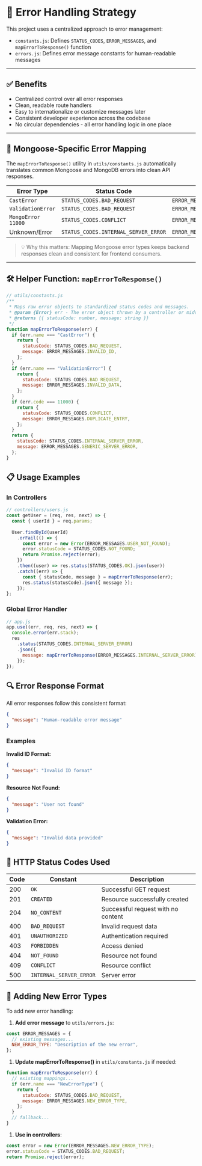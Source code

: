 # 🚨 Error Handling Strategy

This project uses a centralized approach to error management:

- `constants.js`: Defines `STATUS_CODES`, `ERROR_MESSAGES`, and `mapErrorToResponse()` function
- `errors.js`: Defines error message constants for human-readable messages

---

## ✅ Benefits

- Centralized control over all error responses
- Clean, readable route handlers
- Easy to internationalize or customize messages later
- Consistent developer experience across the codebase
- No circular dependencies - all error handling logic in one place

---

## 🧠 Mongoose-Specific Error Mapping

The `mapErrorToResponse()` utility in `utils/constants.js` automatically translates common Mongoose and MongoDB errors into clean API responses.

| Error Type         | Status Code                   | Message                        |
|--------------------|-------------------------------|--------------------------------|
| `CastError`        | `STATUS_CODES.BAD_REQUEST`    | `ERROR_MESSAGES.INVALID_ID`   |
| `ValidationError`  | `STATUS_CODES.BAD_REQUEST`    | `ERROR_MESSAGES.INVALID_DATA` |
| `MongoError 11000` | `STATUS_CODES.CONFLICT`       | `ERROR_MESSAGES.DUPLICATE_ENTRY` |
| Unknown/Error      | `STATUS_CODES.INTERNAL_SERVER_ERROR` | `ERROR_MESSAGES.GENERIC_SERVER_ERROR` |

> 💡 Why this matters: Mapping Mongoose error types keeps backend responses clean and consistent for frontend consumers.

---

## 🛠️ Helper Function: `mapErrorToResponse()`

```js
// utils/constants.js
/**
 * Maps raw error objects to standardized status codes and messages.
 * @param {Error} err - The error object thrown by a controller or middleware
 * @returns {{ statusCode: number, message: string }}
 */
function mapErrorToResponse(err) {
  if (err.name === "CastError") {
    return {
      statusCode: STATUS_CODES.BAD_REQUEST,
      message: ERROR_MESSAGES.INVALID_ID,
    };
  }
  if (err.name === "ValidationError") {
    return {
      statusCode: STATUS_CODES.BAD_REQUEST,
      message: ERROR_MESSAGES.INVALID_DATA,
    };
  }
  if (err.code === 11000) {
    return {
      statusCode: STATUS_CODES.CONFLICT,
      message: ERROR_MESSAGES.DUPLICATE_ENTRY,
    };
  }
  return {
    statusCode: STATUS_CODES.INTERNAL_SERVER_ERROR,
    message: ERROR_MESSAGES.GENERIC_SERVER_ERROR,
  };
}
```

## 📋 Usage Examples

### In Controllers

```js
// controllers/users.js
const getUser = (req, res, next) => {
  const { userId } = req.params;
  
  User.findById(userId)
    .orFail(() => {
      const error = new Error(ERROR_MESSAGES.USER_NOT_FOUND);
      error.statusCode = STATUS_CODES.NOT_FOUND;
      return Promise.reject(error);
    })
    .then((user) => res.status(STATUS_CODES.OK).json(user))
    .catch((err) => {
      const { statusCode, message } = mapErrorToResponse(err);
      res.status(statusCode).json({ message });
    });
};
```

### Global Error Handler

```js
// app.js
app.use((err, req, res, next) => {
  console.error(err.stack);
  res
    .status(STATUS_CODES.INTERNAL_SERVER_ERROR)
    .json({
      message: mapErrorToResponse(ERROR_MESSAGES.INTERNAL_SERVER_ERROR),
    });
});
```

## 🔍 Error Response Format

All error responses follow this consistent format:

```json
{
  "message": "Human-readable error message"
}
```

### Examples

**Invalid ID Format:**

```json
{
  "message": "Invalid ID format"
}
```

**Resource Not Found:**

```json
{
  "message": "User not found"
}
```

**Validation Error:**

```json
{
  "message": "Invalid data provided"
}
```

## 🎯 HTTP Status Codes Used

| Code | Constant | Description |
|------|----------|-------------|
| 200 | `OK` | Successful GET request |
| 201 | `CREATED` | Resource successfully created |
| 204 | `NO_CONTENT` | Successful request with no content |
| 400 | `BAD_REQUEST` | Invalid request data |
| 401 | `UNAUTHORIZED` | Authentication required |
| 403 | `FORBIDDEN` | Access denied |
| 404 | `NOT_FOUND` | Resource not found |
| 409 | `CONFLICT` | Resource conflict |
| 500 | `INTERNAL_SERVER_ERROR` | Server error |

## 🔧 Adding New Error Types

To add new error handling:

1. **Add error message** to `utils/errors.js`:

```js
const ERROR_MESSAGES = {
  // existing messages...
  NEW_ERROR_TYPE: "Description of the new error",
};
```

1. **Update mapErrorToResponse()** in `utils/constants.js` if needed:

```js
function mapErrorToResponse(err) {
  // existing mappings...
  if (err.name === "NewErrorType") {
    return {
      statusCode: STATUS_CODES.BAD_REQUEST,
      message: ERROR_MESSAGES.NEW_ERROR_TYPE,
    };
  }
  // fallback...
}
```

1. **Use in controllers**:

```js
const error = new Error(ERROR_MESSAGES.NEW_ERROR_TYPE);
error.statusCode = STATUS_CODES.BAD_REQUEST;
return Promise.reject(error);
```

